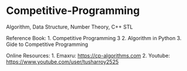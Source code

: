 # Competitive-Programming
Algorithm, Data Structure, Number Theory, C++ STL

Reference Book: 1. Competitive Programming 3
                2. Algorithm in Python
                3. Gide to Competitive Programming
               
Online Resources: 1. Emaxru: https://cp-algorithms.com
                  2. Youtube: https://www.youtube.com/user/tusharroy2525
                

